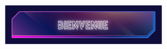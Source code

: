 <!---
stellaric/stellaric is a ✨ special ✨ repository because its `README.md` (this file) appears on your GitHub profile.
You can click the Preview link to take a look at your changes.
--->
![banner](https://github.com/stellaric/stellaric/blob/main/banner.png)
